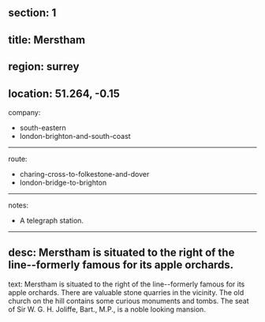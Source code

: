 section: 1
----
title: Merstham
----
region: surrey
----
location: 51.264, -0.15
----
company:
- south-eastern
- london-brighton-and-south-coast
----
route:
- charing-cross-to-folkestone-and-dover
- london-bridge-to-brighton
----
notes:
- A telegraph station.
----
desc: Merstham is situated to the right of the line--formerly famous for its apple orchards.
----
text: Merstham is situated to the right of the line--formerly famous for its apple orchards. There are valuable stone quarries in the vicinity. The old church on the hill contains some curious monuments and tombs. The seat of Sir W. G. H. Joliffe, Bart., M.P., is a noble looking mansion.
